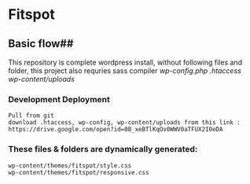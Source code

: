 # Fitspot
## Basic flow##
This repository is complete wordpress install, without following files and folder, this project also requries sass compiler
*wp-config.php*
*.htaccess*
*wp-content/uploads*

### Development Deployment ###

```
Pull from git 
download .htaccess, wp-config, wp-content/uploads from this link : https://drive.google.com/open?id=0B_xeBTlKqOv0WWV0aTFUX2I0eDA
```
 
### These files & folders are dynamically generated: ###

```
wp-content/themes/fitspot/style.css
wp-content/themes/fitspot/responsive.css
```
